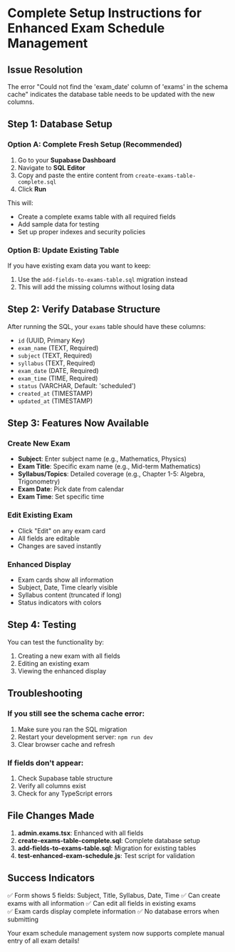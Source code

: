 # Complete Setup Instructions for Enhanced Exam Schedule Management

## Issue Resolution
The error "Could not find the 'exam_date' column of 'exams' in the schema cache" indicates the database table needs to be updated with the new columns.

## Step 1: Database Setup

### Option A: Complete Fresh Setup (Recommended)
1. Go to your **Supabase Dashboard**
2. Navigate to **SQL Editor**
3. Copy and paste the entire content from `create-exams-table-complete.sql`
4. Click **Run**

This will:
- Create a complete exams table with all required fields
- Add sample data for testing
- Set up proper indexes and security policies

### Option B: Update Existing Table
If you have existing exam data you want to keep:
1. Use the `add-fields-to-exams-table.sql` migration instead
2. This will add the missing columns without losing data

## Step 2: Verify Database Structure

After running the SQL, your `exams` table should have these columns:
- `id` (UUID, Primary Key)
- `exam_name` (TEXT, Required)
- `subject` (TEXT, Required) 
- `syllabus` (TEXT, Required)
- `exam_date` (DATE, Required)
- `exam_time` (TIME, Required)
- `status` (VARCHAR, Default: 'scheduled')
- `created_at` (TIMESTAMP)
- `updated_at` (TIMESTAMP)

## Step 3: Features Now Available

### Create New Exam
- **Subject**: Enter subject name (e.g., Mathematics, Physics)
- **Exam Title**: Specific exam name (e.g., Mid-term Mathematics)
- **Syllabus/Topics**: Detailed coverage (e.g., Chapter 1-5: Algebra, Trigonometry)
- **Exam Date**: Pick date from calendar
- **Exam Time**: Set specific time

### Edit Existing Exam
- Click "Edit" on any exam card
- All fields are editable
- Changes are saved instantly

### Enhanced Display
- Exam cards show all information
- Subject, Date, Time clearly visible
- Syllabus content (truncated if long)
- Status indicators with colors

## Step 4: Testing

You can test the functionality by:
1. Creating a new exam with all fields
2. Editing an existing exam
3. Viewing the enhanced display

## Troubleshooting

### If you still see the schema cache error:
1. Make sure you ran the SQL migration
2. Restart your development server: `npm run dev`
3. Clear browser cache and refresh

### If fields don't appear:
1. Check Supabase table structure
2. Verify all columns exist
3. Check for any TypeScript errors

## File Changes Made

1. **admin.exams.tsx**: Enhanced with all fields
2. **create-exams-table-complete.sql**: Complete database setup
3. **add-fields-to-exams-table.sql**: Migration for existing tables
4. **test-enhanced-exam-schedule.js**: Test script for validation

## Success Indicators

✅ Form shows 5 fields: Subject, Title, Syllabus, Date, Time
✅ Can create exams with all information
✅ Can edit all fields in existing exams  
✅ Exam cards display complete information
✅ No database errors when submitting

Your exam schedule management system now supports complete manual entry of all exam details!
